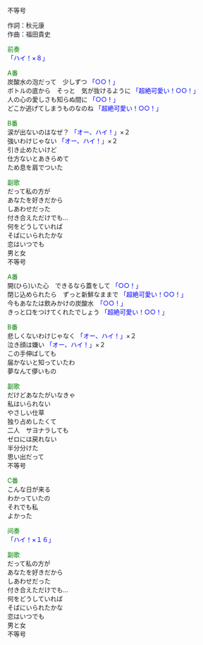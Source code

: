 不等号  
  
作詞：秋元康  
作曲：福田貴史  
  
<font color=green>前奏</font>  
<font color=blue>「ハイ！×８」</font>  
  
<font color=green>A番</font>  
炭酸水の泡だって　少しずつ <font color=blue>「○○！」</font>   
ボトルの底から　そっと　気が抜けるように <font color=blue>「超絶可愛い！○○！」</font>   
人の心の愛しさも知らぬ間に <font color=blue>「○○！」</font>   
どこか逃げてしまうものなのね <font color=blue>「超絶可愛い！○○！」</font>   
  
<font color=green>B番</font>  
涙が出ないのはなぜ？ <font color=blue>「オー、ハイ！」</font>×２   
強いわけじゃない <font color=blue>「オー、ハイ！」</font>×２   
引き止めたいけど  
仕方ないとあきらめて  
ため息を肩でついた  
  
<font color=green>副歌</font>  
だって私の方が  
あなたを好きだから  
しあわせだった  
付き合えただけでも…  
何をどうしていれば  
そばにいられたかな  
恋はいつでも  
男と女  
不等号  
  
<font color=green>A番</font>  
開(ひら)いた心　できるなら蓋をして <font color=blue>「○○！」</font>   
閉じ込められたら　ずっと新鮮なままで <font color=blue>「超絶可愛い！○○！」</font>   
今もあなたは飲みかけの炭酸水　<font color=blue>「○○！」</font>  
きっと口をつけてくれたでしょう <font color=blue>「超絶可愛い！○○！」</font>   
  
<font color=green>B番</font>  
悲しくないわけじゃなく <font color=blue>「オー、ハイ！」</font>×２   
泣き顔は嫌い <font color=blue>「オー、ハイ！」</font>×２   
この手伸ばしても  
届かないと知っていたわ  
夢なんて儚いもの  
  
<font color=green>副歌</font>  
だけどあなたがいなきゃ  
私はいられない  
やさしい仕草  
独り占めしたくて  
二人　サヨナラしても  
ゼロには戻れない  
半分分けた  
思い出だって  
不等号  
  
<font color=green>C番</font>  
こんな日が来る  
わかっていたの  
それでも私  
よかった  
  
<font color=green>间奏</font>  
<font color=blue>「ハイ！×１６」</font>  
  
<font color=green>副歌</font>  
だって私の方が  
あなたを好きだから  
しあわせだった  
付き合えただけでも…  
何をどうしていれば  
そばにいられたかな  
恋はいつでも  
男と女  
不等号  
